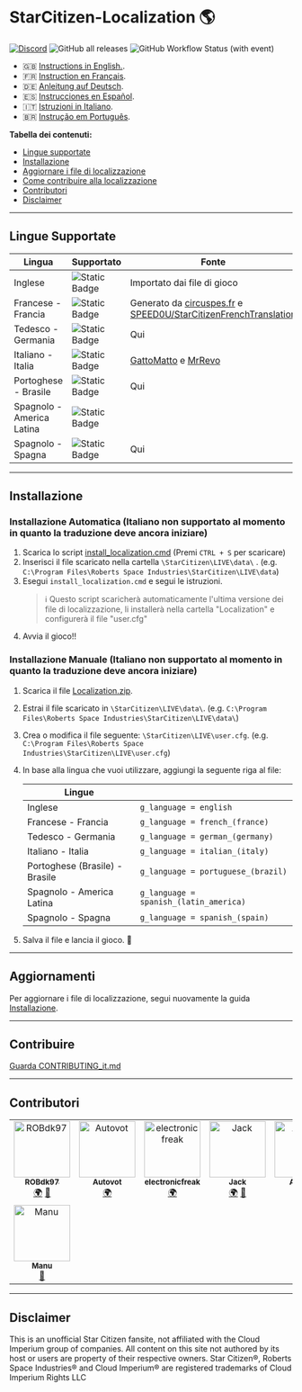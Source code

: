 # StarCitizen-Localization 🌎

[![Discord](https://img.shields.io/discord/1185135396112322620?logo=discord&label=discord)](https://discord.gg/Gbvz9fTmZU)
![GitHub all releases](https://img.shields.io/github/downloads/Dymerz/StarCitizen-Localization/total)
![GitHub Workflow Status (with event)](https://img.shields.io/github/actions/workflow/status/Dymerz/StarCitizen-Localization/.github%2Fworkflows%2Fvalidate-global-ini.yaml?event=push&label=INI%20Validation&link=https%3A%2F%2Fgithub.com%2FDymerz%2FStarCitizen-Localization%2Factions%2Fworkflows%2Fvalidate-global-ini.yaml)


- 🇬🇧 [Instructions in English.](README.md).
- 🇫🇷 [Instruction en Français](README_fr.md).
- 🇩🇪 [Anleitung auf Deutsch](README_de.md).
- 🇪🇸 [Instrucciones en Español](README_es.md).
- 🇮🇹 [Istruzioni in Italiano](README_it.md).
- 🇧🇷 [Instrução em Português](README_ptbr.md).

**Tabella dei contenuti:**
  - [Lingue supportate](#lingue-supportate)
  - [Installazione](#installazione)
  - [Aggiornare i file di localizzazione](#aggiornamenti)
  - [Come contribuire alla localizzazione](#contribuire)
  - [Contributori](#contributors)
  - [Disclaimer](#Disclaimer)

---
## Lingue Supportate

| Lingua | Supportato | Fonte |
|---|---|---|
| Inglese | ![Static Badge](https://img.shields.io/badge/3.23-PTU-brightgreen) | Importato dai file di gioco |
| Francese - Francia | ![Static Badge](https://img.shields.io/badge/3.22.1-LIVE-brightgreen) | Generato da [circuspes.fr](https://traduction.circuspes.fr) e [SPEED0U/StarCitizenFrenchTranslation](https://github.com/SPEED0U/StarCitizenFrenchTranslation) |
| Tedesco - Germania | ![Static Badge](https://img.shields.io/badge/3.23-PTU-brightgreen) | Qui |
| Italiano - Italia | ![Static Badge](https://img.shields.io/badge/3.21.0-LIVE-orange) | [GattoMatto](https://robertsspaceindustries.com/citizens/GattoMatto) e [MrRevo](https://robertsspaceindustries.com/citizens/MrRevo) |
| Portoghese - Brasile | ![Static Badge](https://img.shields.io/badge/3.22.1-LIVE-brightgreen)| Qui |
| Spagnolo - America Latina | ![Static Badge](https://img.shields.io/badge/x.xx.x-LIVE-darkred) |
| Spagnolo - Spagna | ![Static Badge](https://img.shields.io/badge/3.21.0-LIVE-orange) | Qui |

---
## Installazione

### Installazione Automatica (Italiano non supportato al momento in quanto la traduzione deve ancora iniziare)
1. Scarica lo script [install_localization.cmd](https://github.com/Dymerz/StarCitizen-Localization/releases/latest/download/install_localization.cmd) (Premi `CTRL + S` per scaricare)
2. Inserisci il file scaricato nella cartella `\StarCitizen\LIVE\data\` . (e.g. `C:\Program Files\Roberts Space Industries\StarCitizen\LIVE\data`)
3. Esegui `install_localization.cmd` e segui le istruzioni.
    > ℹ️ Questo script scaricherà automaticamente l'ultima versione dei file di localizzazione, li installerà nella cartella "Localization" e configurerà il file "user.cfg"
4. Avvia il gioco!!

### Installazione Manuale (Italiano non supportato al momento in quanto la traduzione deve ancora iniziare)
1. Scarica il file [Localization.zip](https://github.com/Dymerz/StarCitizen-Localization/releases/latest/download/Localization.zip).
2. Estrai il file scaricato in `\StarCitizen\LIVE\data\`. (e.g. `C:\Program Files\Roberts Space Industries\StarCitizen\LIVE\data\`)
3. Crea o modifica il file seguente: `\StarCitizen\LIVE\user.cfg`. (e.g. `C:\Program Files\Roberts Space Industries\StarCitizen\LIVE\user.cfg`)
4. In base alla lingua che vuoi utilizzare, aggiungi la seguente riga al file:

    | Lingue |   |
    |---|---|
    | Inglese | `g_language = english` |
    | Francese - Francia | `g_language = french_(france)` |
    | Tedesco - Germania | `g_language = german_(germany)` |
    | Italiano - Italia | `g_language = italian_(italy)` |
    | Portoghese (Brasile) - Brasile | `g_language = portuguese_(brazil)` |
    | Spagnolo - America Latina | `g_language = spanish_(latin_america)` |
    | Spagnolo - Spagna | `g_language = spanish_(spain) ` |

5. Salva il file e lancia il gioco. 🚀

---
## Aggiornamenti
Per aggiornare i file di localizzazione, segui nuovamente la guida [Installazione](#installazione).

---
## Contribuire
[Guarda CONTRIBUTING_it.md](CONTRIBUTING_it.md)

---
## Contributori
<!-- ALL-CONTRIBUTORS-LIST:START - Do not remove or modify this section -->
<!-- prettier-ignore-start -->
<!-- markdownlint-disable -->
<table>
  <tbody>
    <tr>
      <td align="center" valign="top" width="14.28%"><a href="https://github.com/ROBdk97"><img src="https://avatars.githubusercontent.com/u/9892024?v=4?s=100" width="100px;" alt="ROBdk97"/><br /><sub><b>ROBdk97</b></sub></a><br /><a href="#translation-ROBdk97" title="Translation">🌍</a> <a href="#projectManagement-ROBdk97" title="Project Management">📆</a></td>
      <td align="center" valign="top" width="14.28%"><a href="https://github.com/Autovot"><img src="https://avatars.githubusercontent.com/u/87210193?v=4?s=100" width="100px;" alt="Autovot"/><br /><sub><b>Autovot</b></sub></a><br /><a href="#translation-Autovot" title="Translation">🌍</a></td>
      <td align="center" valign="top" width="14.28%"><a href="https://github.com/electronicfreak"><img src="https://avatars.githubusercontent.com/u/11193801?v=4?s=100" width="100px;" alt="electronicfreak"/><br /><sub><b>electronicfreak</b></sub></a><br /><a href="#translation-electronicfreak" title="Translation">🌍</a></td>
      <td align="center" valign="top" width="14.28%"><a href="https://github.com/Jack-mk"><img src="https://avatars.githubusercontent.com/u/22667101?v=4?s=100" width="100px;" alt="Jack"/><br /><sub><b>Jack</b></sub></a><br /><a href="#translation-Jack-mk" title="Translation">🌍</a> <a href="#projectManagement-Jack-mk" title="Project Management">📆</a></td>
      <td align="center" valign="top" width="14.28%"><a href="https://github.com/Auhrus"><img src="https://avatars.githubusercontent.com/u/57270834?v=4?s=100" width="100px;" alt="Auhrus"/><br /><sub><b>Auhrus</b></sub></a><br /><a href="#translation-Auhrus" title="Translation">🌍</a> <a href="#projectManagement-Auhrus" title="Project Management">📆</a></td>
      <td align="center" valign="top" width="14.28%"><a href="https://github.com/Nxzzin"><img src="https://avatars.githubusercontent.com/u/148262077?v=4?s=100" width="100px;" alt="Nxzzin"/><br /><sub><b>Nxzzin</b></sub></a><br /><a href="#translation-Nxzzin" title="Translation">🌍</a></td>
      <td align="center" valign="top" width="14.28%"><a href="https://github.com/InterPlay02"><img src="https://avatars.githubusercontent.com/u/23037423?v=4?s=100" width="100px;" alt="InterPlay"/><br /><sub><b>InterPlay</b></sub></a><br /><a href="#translation-InterPlay02" title="Translation">🌍</a></td>
    </tr>
    <tr>
      <td align="center" valign="top" width="14.28%"><a href="https://github.com/Brill65"><img src="https://avatars.githubusercontent.com/u/8363399?v=4?s=100" width="100px;" alt="Manu"/><br /><sub><b>Manu</b></sub></a><br /><a href="#review-Brill65" title="Reviewed Pull Requests">👀</a></td>
    </tr>
  </tbody>
</table>

<!-- markdownlint-restore -->
<!-- prettier-ignore-end -->

<!-- ALL-CONTRIBUTORS-LIST:END -->

---
## Disclaimer
This is an unofficial Star Citizen fansite, not affiliated with the Cloud Imperium group of companies. All content on this site not authored by its host or users are property of their respective owners. Star Citizen®, Roberts Space Industries® and Cloud Imperium® are registered trademarks of Cloud Imperium Rights LLC
